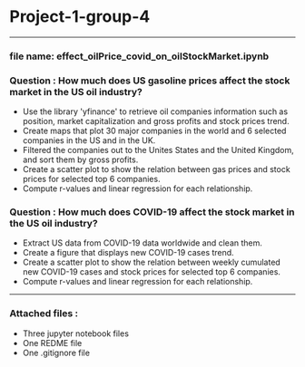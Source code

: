 # Project-1-group-4
---
### file name: effect_oilPrice_covid_on_oilStockMarket.ipynb
### Question : How much does US gasoline prices affect the stock market in the US oil industry?
* Use the library 'yfinance' to retrieve oil companies information such as position, market capitalization and gross profits and stock prices trend.
* Create maps that plot 30 major companies in the world and 6 selected companies in the US and in the UK.
* Filtered  the companies out to the Unites States and the United Kingdom, and sort them by gross profits.
* Create a scatter plot to show the relation between gas prices and stock prices for selected top 6 companies.
* Compute r-values and linear regression for each relationship.

### Question : How much does COVID-19 affect the stock market in the US oil industry?
* Extract US data from COVID-19 data worldwide and clean them. 
* Create a figure that displays new COVID-19 cases trend.
* Create a scatter plot to show the relation between weekly cumulated new COVID-19 cases and stock prices for selected top 6 companies.
* Compute r-values and linear regression for each relationship.
---
### Attached files :
* Three jupyter notebook files
* One REDME file
* One .gitignore file

